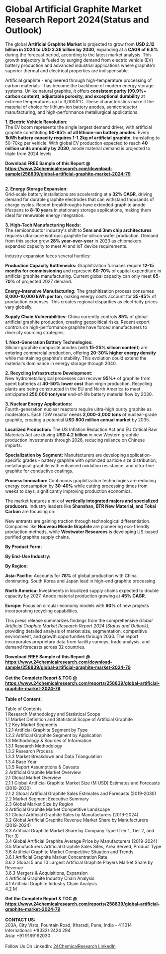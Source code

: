 <h1>Global Artificial Graphite Market Research Report 2024(Status and Outlook)</h1><p>The global <strong>Artificial Graphite Market</strong> is projected to grow from <strong>USD 2.12 billion in 2024 to USD 3.36 billion by 2030</strong>, expanding at a <strong>CAGR of 6.8%</strong> during the forecast period, according to the latest market analysis. This growth trajectory is fueled by surging demand from electric vehicle (EV) battery production and advanced industrial applications where graphite's superior thermal and electrical properties are indispensable.</p><p>Artificial graphite - engineered through high-temperature processing of carbon materials - has become the backbone of modern energy storage systems. Unlike natural graphite, it offers <strong>consistent purity (99.9%+ carbon content), adjustable porosity, and exceptional durability</strong> at extreme temperatures up to 3,000Â°C. These characteristics make it the material of choice for lithium-ion battery anodes, semiconductor manufacturing, and high-performance metallurgical applications.</p><p><strong>1. Electric Vehicle Revolution:</strong><br>
The EV boom represents the single largest demand driver, with artificial graphite constituting <strong>90-95% of all lithium-ion battery anodes</strong>. Every <strong>1kWh battery capacity requires 1-1.2kg of artificial graphite</strong>, translating to 50-70kg per vehicle. With global EV production expected to reach <strong>40 million units annually by 2030</strong>, anode material demand is projected to triple from 2024 levels.</p><div><b>Download FREE Sample of this Report @ 
            <a href="https://www.24chemicalresearch.com/download-sample/258839/global-artificial-graphite-market-2024-79">
            https://www.24chemicalresearch.com/download-sample/258839/global-artificial-graphite-market-2024-79</a></b></div><br><p><strong>2. Energy Storage Expansion:</strong><br>
Grid-scale battery installations are accelerating at a <strong>32% CAGR</strong>, driving demand for durable graphite electrodes that can withstand thousands of charge cycles. Recent breakthroughs have extended graphite anode lifespans to <strong>8-10 years</strong> in stationary storage applications, making them ideal for renewable energy integration.</p><p><strong>3. High-Tech Manufacturing Needs:</strong><br>
The semiconductor industry's shift to <strong>5nm and 3nm chip architectures</strong> requires ultra-pure isotropic graphite for silicon wafer production. Demand from this sector grew <strong>28% year-over-year</strong> in 2023 as chipmakers expanded capacity to meet AI and IoT device requirements.</p><p>Industry expansion faces several hurdles:</p><p><strong>Production Capacity Bottlenecks:</strong> Graphitization furnaces require <strong>12-15 months for commissioning</strong> and represent <strong>60-70%</strong> of capital expenditure in artificial graphite manufacturing. Current global capacity can only meet <strong>65-70%</strong> of projected 2027 demand.</p><p><strong>Energy-Intensive Manufacturing:</strong> The graphitization process consumes <strong>8,000-10,000 kWh per ton</strong>, making energy costs account for <strong>35-45%</strong> of production expenses. This creates regional disparities as electricity prices vary globally.</p><p><strong>Supply Chain Vulnerabilities:</strong> China currently controls <strong>85%</strong> of global artificial graphite production, creating geopolitical risks. Recent export controls on high-performance graphite have forced manufacturers to diversify sourcing strategies.</p><p><strong>1. Next-Generation Battery Technologies:</strong><br>
Silicon-graphite composite anodes (with <strong>15-25% silicon content</strong>) are entering commercial production, offering <strong>20-30% higher energy density</strong> while maintaining graphite's stability. This evolution could extend the material's dominance in energy storage through 2040.</p><p><strong>2. Recycling Infrastructure Development:</strong><br>
New hydrometallurgical processes can recover <strong>95%+</strong> of graphite from spent batteries at <strong>40-50% lower cost</strong> than virgin production. Recycling plants are being constructed in the EU and North America to meet anticipated <strong>250,000 ton/year</strong> end-of-life battery material flow by 2030.</p><p><strong>3. Nuclear Energy Applications:</strong><br>
Fourth-generation nuclear reactors require ultra-high purity graphite as moderators. Each 1GW reactor needs <strong>2,000-3,000 tons</strong> of nuclear-grade graphite, creating a potential <strong>USD 800 million annual market</strong> by 2035.</p><p><strong>Localized Production:</strong> The US Inflation Reduction Act and EU Critical Raw Materials Act are driving <strong>USD 4.2 billion</strong> in new Western graphite production investments through 2026, reducing reliance on Chinese imports.</p><p><strong>Specialization by Segment:</strong> Manufacturers are developing application-specific grades - battery graphite with optimized particle size distribution, metallurgical graphite with enhanced oxidation resistance, and ultra-fine graphite for conductive coatings.</p><p><strong>Process Innovation:</strong> Continuous graphitization technologies are reducing energy consumption by <strong>30-40%</strong> while cutting processing times from weeks to days, significantly improving production economics.</p><p>The market features a mix of <strong>vertically integrated majors and specialized producers</strong>. Industry leaders like <strong>Shanshan, BTR New Material, and Tokai Carbon</strong> are focusing on:</p><p>New entrants are gaining traction through technological differentiation. Companies like <strong>Nouveau Monde Graphite</strong> are pioneering eco-friendly production methods, while <strong>Westwater Resources</strong> is developing US-based purified graphite supply chains.</p><p><strong>By Product Form:</strong></p><p><strong>By End-Use Industry:</strong></p><p><strong>By Region:</strong></p><p><strong>Asia-Pacific:</strong> Accounts for <strong>78%</strong> of global production with China dominating. South Korea and Japan lead in high-end graphite processing.</p><p><strong>North America:</strong> Investments in localized supply chains expected to double capacity by 2027. Anode material production growing at <strong>45% CAGR</strong>.</p><p><strong>Europe:</strong> Focus on circular economy models with <strong>60%</strong> of new projects incorporating recycling capabilities.</p><p>This press release summarizes findings from the comprehensive <em>Global Artificial Graphite Market Research Report 2024 (Status and Outlook)</em>, providing detailed analysis of market size, segmentation, competitive environment, and growth opportunities through 2030. The report incorporates proprietary data from facility surveys, trade analysis, and demand forecasts across 32 countries.</p><div><b>Download FREE Sample of this Report @ 
            <a href="https://www.24chemicalresearch.com/download-sample/258839/global-artificial-graphite-market-2024-79">
            https://www.24chemicalresearch.com/download-sample/258839/global-artificial-graphite-market-2024-79</a></b></div><br><div><b>Get the Complete Report & TOC @ 
            <a href="https://www.24chemicalresearch.com/reports/258839/global-artificial-graphite-market-2024-79">
            https://www.24chemicalresearch.com/reports/258839/global-artificial-graphite-market-2024-79</a></b></div><br>
            <b>Table of Content:</b><p>Table of Contents<br />
1 Research Methodology and Statistical Scope<br />
1.1 Market Definition and Statistical Scope of Artificial Graphite<br />
1.2 Key Market Segments<br />
1.2.1 Artificial Graphite Segment by Type<br />
1.2.2 Artificial Graphite Segment by Application<br />
1.3 Methodology & Sources of Information<br />
1.3.1 Research Methodology<br />
1.3.2 Research Process<br />
1.3.3 Market Breakdown and Data Triangulation<br />
1.3.4 Base Year<br />
1.3.5 Report Assumptions & Caveats<br />
2 Artificial Graphite Market Overview<br />
2.1 Global Market Overview<br />
2.1.1 Global Artificial Graphite Market Size (M USD) Estimates and Forecasts (2019-2030)<br />
2.1.2 Global Artificial Graphite Sales Estimates and Forecasts (2019-2030)<br />
2.2 Market Segment Executive Summary<br />
2.3 Global Market Size by Region<br />
3 Artificial Graphite Market Competitive Landscape<br />
3.1 Global Artificial Graphite Sales by Manufacturers (2019-2024)<br />
3.2 Global Artificial Graphite Revenue Market Share by Manufacturers (2019-2024)<br />
3.3 Artificial Graphite Market Share by Company Type (Tier 1, Tier 2, and Tier 3)<br />
3.4 Global Artificial Graphite Average Price by Manufacturers (2019-2024)<br />
3.5 Manufacturers Artificial Graphite Sales Sites, Area Served, Product Type<br />
3.6 Artificial Graphite Market Competitive Situation and Trends<br />
3.6.1 Artificial Graphite Market Concentration Rate<br />
3.6.2 Global 5 and 10 Largest Artificial Graphite Players Market Share by Revenue<br />
3.6.3 Mergers & Acquisitions, Expansion<br />
4 Artificial Graphite Industry Chain Analysis<br />
4.1 Artificial Graphite Industry Chain Analysis<br />
4.2 M</p><div><b>Get the Complete Report & TOC @ 
            <a href="https://www.24chemicalresearch.com/reports/258839/global-artificial-graphite-market-2024-79">
            https://www.24chemicalresearch.com/reports/258839/global-artificial-graphite-market-2024-79</a></b></div><br><b>CONTACT US:</b><br>
            203A, City Vista, Fountain Road, Kharadi, Pune, India - 411014<br>
            International: +1(332) 2424 294<br>
            Asia: +91 9169162030 <br><br>
            Follow Us On LinkedIn: <a href="https://www.linkedin.com/company/24chemicalresearch/">24ChemicalResearch LinkedIn</a>